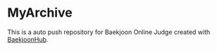 # MyArchive
This is a auto push repository for Baekjoon Online Judge created with [BaekjoonHub](https://github.com/BaekjoonHub/BaekjoonHub).
